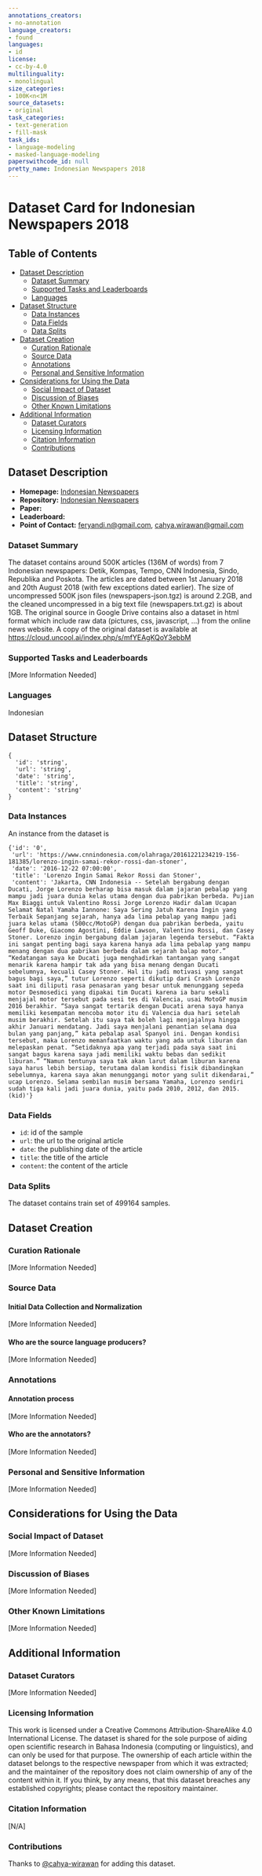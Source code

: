 ```yaml
---
annotations_creators:
- no-annotation
language_creators:
- found
languages:
- id
license:
- cc-by-4.0
multilinguality:
- monolingual
size_categories:
- 100K<n<1M
source_datasets:
- original
task_categories:
- text-generation
- fill-mask
task_ids:
- language-modeling
- masked-language-modeling
paperswithcode_id: null
pretty_name: Indonesian Newspapers 2018
---
```


# Dataset Card for Indonesian Newspapers 2018

## Table of Contents
- [Dataset Description](#dataset-description)
  - [Dataset Summary](#dataset-summary)
  - [Supported Tasks and Leaderboards](#supported-tasks-and-leaderboards)
  - [Languages](#languages)
- [Dataset Structure](#dataset-structure)
  - [Data Instances](#data-instances)
  - [Data Fields](#data-fields)
  - [Data Splits](#data-splits)
- [Dataset Creation](#dataset-creation)
  - [Curation Rationale](#curation-rationale)
  - [Source Data](#source-data)
  - [Annotations](#annotations)
  - [Personal and Sensitive Information](#personal-and-sensitive-information)
- [Considerations for Using the Data](#considerations-for-using-the-data)
  - [Social Impact of Dataset](#social-impact-of-dataset)
  - [Discussion of Biases](#discussion-of-biases)
  - [Other Known Limitations](#other-known-limitations)
- [Additional Information](#additional-information)
  - [Dataset Curators](#dataset-curators)
  - [Licensing Information](#licensing-information)
  - [Citation Information](#citation-information)
  - [Contributions](#contributions)

## Dataset Description

- **Homepage:** [Indonesian Newspapers](https://github.com/feryandi/Dataset-Artikel)
- **Repository:** [Indonesian Newspapers](https://github.com/feryandi/Dataset-Artikel)
- **Paper:**
- **Leaderboard:**
- **Point of Contact:** [feryandi.n@gmail.com](mailto:feryandi.n@gmail.com),
[cahya.wirawan@gmail.com](mailto:cahya.wirawan@gmail.com)

### Dataset Summary

The dataset contains around 500K articles (136M of words) from 7 Indonesian newspapers: Detik, Kompas, Tempo,
CNN Indonesia, Sindo, Republika and Poskota. The articles are dated between 1st January 2018 and 20th August 2018
(with few exceptions dated earlier). The size of uncompressed 500K json files (newspapers-json.tgz) is around 2.2GB,
and the cleaned uncompressed in a big text file (newspapers.txt.gz) is about 1GB. The original source in Google Drive
contains also a dataset in html format which include raw data (pictures, css, javascript, ...)
from the online news website. A copy of the original dataset is available at
https://cloud.uncool.ai/index.php/s/mfYEAgKQoY3ebbM

### Supported Tasks and Leaderboards

[More Information Needed]

### Languages
Indonesian

## Dataset Structure
```
{
  'id': 'string',
  'url': 'string',
  'date': 'string',
  'title': 'string',
  'content': 'string'
}
```
### Data Instances

An instance from the dataset is

```
{'id': '0',
 'url': 'https://www.cnnindonesia.com/olahraga/20161221234219-156-181385/lorenzo-ingin-samai-rekor-rossi-dan-stoner',
 'date': '2016-12-22 07:00:00',
 'title': 'Lorenzo Ingin Samai Rekor Rossi dan Stoner',
 'content': 'Jakarta, CNN Indonesia -- Setelah bergabung dengan Ducati, Jorge Lorenzo berharap bisa masuk dalam jajaran pebalap yang mampu jadi juara dunia kelas utama dengan dua pabrikan berbeda. Pujian Max Biaggi untuk Valentino Rossi Jorge Lorenzo Hadir dalam Ucapan Selamat Natal Yamaha Iannone: Saya Sering Jatuh Karena Ingin yang Terbaik Sepanjang sejarah, hanya ada lima pebalap yang mampu jadi juara kelas utama (500cc/MotoGP) dengan dua pabrikan berbeda, yaitu Geoff Duke, Giacomo Agostini, Eddie Lawson, Valentino Rossi, dan Casey Stoner. Lorenzo ingin bergabung dalam jajaran legenda tersebut. “Fakta ini sangat penting bagi saya karena hanya ada lima pebalap yang mampu menang dengan dua pabrikan berbeda dalam sejarah balap motor.” “Kedatangan saya ke Ducati juga menghadirkan tantangan yang sangat menarik karena hampir tak ada yang bisa menang dengan Ducati sebelumnya, kecuali Casey Stoner. Hal itu jadi motivasi yang sangat bagus bagi saya,” tutur Lorenzo seperti dikutip dari Crash Lorenzo saat ini diliputi rasa penasaran yang besar untuk menunggang sepeda motor Desmosedici yang dipakai tim Ducati karena ia baru sekali menjajal motor tersebut pada sesi tes di Valencia, usai MotoGP musim 2016 berakhir. “Saya sangat tertarik dengan Ducati arena saya hanya memiliki kesempatan mencoba motor itu di Valencia dua hari setelah musim berakhir. Setelah itu saya tak boleh lagi menjajalnya hingga akhir Januari mendatang. Jadi saya menjalani penantian selama dua bulan yang panjang,” kata pebalap asal Spanyol ini. Dengan kondisi tersebut, maka Lorenzo memanfaatkan waktu yang ada untuk liburan dan melepaskan penat. “Setidaknya apa yang terjadi pada saya saat ini sangat bagus karena saya jadi memiliki waktu bebas dan sedikit liburan.” “Namun tentunya saya tak akan larut dalam liburan karena saya harus lebih bersiap, terutama dalam kondisi fisik dibandingkan sebelumnya, karena saya akan menunggangi motor yang sulit dikendarai,” ucap Lorenzo. Selama sembilan musim bersama Yamaha, Lorenzo sendiri sudah tiga kali jadi juara dunia, yaitu pada 2010, 2012, dan 2015. (kid)'}
```

### Data Fields
- `id`: id of the sample
- `url`: the url to the original article
- `date`: the publishing date of the article
- `title`: the title of the article
- `content`: the content of the article

### Data Splits

The dataset contains train set of 499164 samples.

## Dataset Creation

### Curation Rationale

[More Information Needed]

### Source Data

#### Initial Data Collection and Normalization

[More Information Needed]

#### Who are the source language producers?

[More Information Needed]

### Annotations

#### Annotation process

[More Information Needed]

#### Who are the annotators?
[More Information Needed]

### Personal and Sensitive Information

[More Information Needed]

## Considerations for Using the Data

### Social Impact of Dataset

[More Information Needed]

### Discussion of Biases

[More Information Needed]

### Other Known Limitations

[More Information Needed]

## Additional Information

### Dataset Curators

[More Information Needed]

### Licensing Information

This work is licensed under a Creative Commons Attribution-ShareAlike 4.0 International License. The dataset is shared for the sole purpose of aiding open scientific research in Bahasa Indonesia (computing or linguistics), and can only be used for that purpose. The ownership of each article within the dataset belongs to the respective newspaper from which it was extracted; and the maintainer of the repository does not claim ownership of any of the content within it. If you think, by any means, that this dataset breaches any established copyrights; please contact the repository maintainer.

### Citation Information

[N/A]

### Contributions

Thanks to [@cahya-wirawan](https://github.com/cahya-wirawan) for adding this dataset.